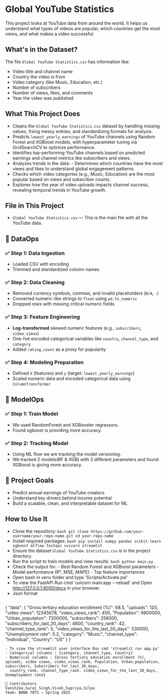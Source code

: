 #  Global YouTube Statistics

This project looks at YouTube data from around the world. It helps us understand what types of videos are popular, which countries get the most views, and what makes a video successful.

## What's in the Dataset?

The file `Global YouTube Statistics.csv` has information like:
- Video title and channel name
- Country the video is from
- Video category (like Music, Education, etc.)
- Number of subscribers
- Number of views, likes, and comments
- Year the video was published

##  What This Project Does

- Cleans the `Global YouTube Statistics.csv` dataset by handling missing values, fixing messy entries, and standardizing formats for analysis.
- Predicts `lowest_yearly_earnings` of YouTube channels using Random Forest and XGBoost models, with hyperparameter tuning via GridSearchCV to optimize performance.
- Identifies top-performing YouTube channels based on predicted earnings and channel metrics like subscribers and views.
- Analyzes trends in the data: - Determines which countries have the most views and likes to understand global engagement patterns.
- Checks which video categories (e.g., Music, Education) are the most popular based on views and subscriber counts.
- Explores how the year of video uploads impacts channel success, revealing temporal trends in YouTube growth.

##  File in This Project

- `Global YouTube Statistics.csv` — This is the main file with all the YouTube data.
  
## 🔧 DataOps

### ✅ Step 1: Data Ingestion
- Loaded CSV with encoding
- Trimmed and standardized column names

### ✅ Step 2: Data Cleaning
- Removed currency symbols, commas, and invalid placeholders (`N/A`, `-`)
- Converted numeric-like strings to `float` using `pd.to_numeric`
- Dropped rows with missing critical numeric fields

### ✅ Step 3: Feature Engineering
- **Log-transformed** skewed numeric features (e.g., `subscribers`, `video_views`)
- One-hot encoded categorical variables like `country`, `channel_type`, and `category`
- Added `rating_count` as a proxy for popularity

### ✅ Step 4: Modeling Preparation
- Defined `X` (features) and `y` (target: `lowest_yearly_earnings`)
- Scaled numeric data and encoded categorical data using `ColumnTransformer`

## 🔧 ModelOps

### ✅ Step 1: Train Model
- We used RandomForest and XGBooster regressors.
- Found xgboost is providing more accuracy.

### ✅ Step 2: Tracking Model
- Using ML flow we are tracking the model versioning.
- We tracked 2 models(RF & XGB) with 3 different parameters and found XGBoost is giving more accuracy. 
  
## 🧠 Project Goals
- Predict annual earnings of YouTube creators
- Understand key drivers behind income potential
- Build a scalable, clean, and interpretable dataset for ML

## How to Use It

- Clone the repository: ```bash git clone https://github.com/your-username/your-repo-name.git cd your-repo-name ```
- Install required packages: ```bash pip install numpy pandas scikit-learn xgboost mlflow fastapi uvicorn streamlit ```
- Ensure the dataset `Global YouTube Statistics.csv` is in the project directory.
- Run the script to train models and view results: ```bash python main.py ```
- Check the output for: - Best Random Forest and XGBoost parameters - Model performance (R², MSE, MAPE) - Top feature importances
- Open bash in venv folder and type 'Scripts/Activate.psl'
- To view the FastAPI Run cmd 'uvicorn main:app --reload' and Open http://127.0.0.1:8000/docs in your browser.
- Json format
  ```json
{
"data": {
"Gross tertiary education enrollment (%)": 68.5,
"uploads": 120,
"video views": 12345678,
"video_views_rank": 450,
"Population": 9800000,
"Urban_population": 7200000,
"subscribers": 256000,
"subscribers_for_last_30_days": 4800,
"country_rank": 42,
"channel_type_rank": 5,
"video_views_for_the_last_30_days": 530000,
"Unemployment rate": 5.2,
"category": "Music",
"channel_type": "Individual",
"Country": "US"
}
}
```
- To view the streamlit user interface Run cmd 'streamlit run app.py'
- Categorical columns : {category, channel_type, Country}
- Numerical columns : {Gross tertiary education enrollment (%), uploads, video views, video_views_rank, Population, Urban_population, subscribers, Subscribers_for_last_30_days,  
  country_rank, channel_type_rank, video_views_for_the_last_30_days, Unemployment rate}

👥 Contributors
Vanshika,Suraj Singh,Vivek,Supriya,Silpa
Team: BANA 7075 – Spring 2025
